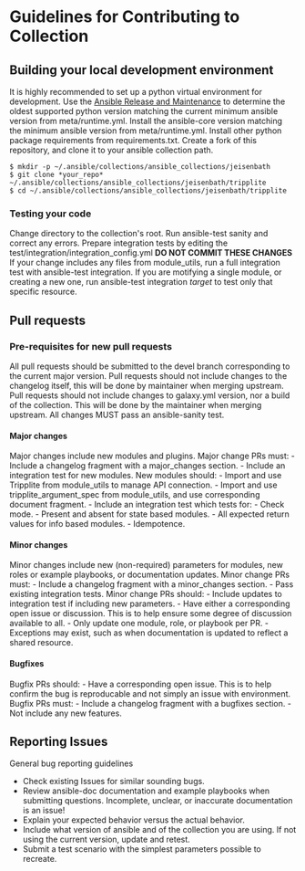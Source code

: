 # Guidelines for Contributing to Collection

## Building your local development environment
It is highly recommended to set up a python virtual environment for development. 
Use the [Ansible Release and Maintenance](https://docs.ansible.com/ansible/latest/reference_appendices/release_and_maintenance.html) to determine the oldest supported python version matching the current minimum ansible version from meta/runtime.yml.
Install the ansible-core version matching the minimum ansible version from meta/runtime.yml.
Install other python package requirements from requirements.txt.
Create a fork of this repository, and clone it to your ansible collection path.
```
$ mkdir -p ~/.ansible/collections/ansible_collections/jeisenbath
$ git clone *your_repo* ~/.ansible/collections/ansible_collections/jeisenbath/tripplite
$ cd ~/.ansible/collections/ansible_collections/jeisenbath/tripplite
```

### Testing your code
Change directory to the collection's root.
Run ansible-test sanity and correct any errors.
Prepare integration tests by editing the test/integration/integration_config.yml **DO NOT COMMIT THESE CHANGES**
If your change includes any files from module_utils, run a full integration test with ansible-test integration.
If you are motifying a single module, or creating a new one, run ansible-test integration *target* to test only that specific resource.

## Pull requests

### Pre-requisites for new pull requests
All pull requests should be submitted to the devel branch corresponding to the current major version.
Pull requests should not include changes to the changelog itself, this will be done by maintainer when merging upstream.
Pull requests should not include changes to galaxy.yml version, nor a build of the collection. This will be done by the maintainer when merging upstream.
All changes MUST pass an ansible-sanity test.

#### Major changes
Major changes include new modules and plugins.
Major change PRs must:
    - Include a changelog fragment with a major_changes section.
    - Include an integration test for new modules.
New modules should:
    - Import and use Tripplite from module_utils to manage API connection.
    - Import and use tripplite_argument_spec from module_utils, and use corresponding document fragment.
    - Include an integration test which tests for:
        - Check mode.
        - Present and absent for state based modules.
        - All expected return values for info based modules.
        - Idempotence.

#### Minor changes
Minor changes include new (non-required) parameters for modules, new roles or example playbooks, or documentation updates.
Minor change PRs must:
    - Include a changelog fragment with a minor_changes section.
    - Pass existing integration tests.
Minor change PRs should:
    - Include updates to integration test if including new parameters.
    - Have either a corresponding open issue or discussion. This is to help ensure some degree of discussion available to all.
    - Only update one module, role, or playbook per PR.
        - Exceptions may exist, such as when documentation is updated to reflect a shared resource.

#### Bugfixes
Bugfix PRs should:
    - Have a corresponding open issue. This is to help confirm the bug is reproducable and not simply an issue with environment.
Bugfix PRs must:
    - Include a changelog fragment with a bugfixes section.
    - Not include any new features.

## Reporting Issues
General bug reporting guidelines
- Check existing Issues for similar sounding bugs.
- Review ansible-doc documentation and example playbooks when submitting questions. Incomplete, unclear, or inaccurate documentation is an issue!
- Explain your expected behavior versus the actual behavior.
- Include what version of ansible and of the collection you are using. If not using the current version, update and retest.
- Submit a test scenario with the simplest parameters possible to recreate.